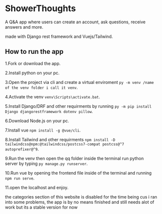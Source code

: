 # ShowerThoughts
A Q&amp;A app where users can create an account, ask questions, receive answers and more.

made with Django rest framework and Vuejs/Tailwind.

## How to run the app
1.Fork or download the app.

2.Install python on your pc.

3.Open the project via cli and create a virtual enviroment `py -m venv /name of the venv folder i call it venv`.

4.Activate the venv `venv\Scripts\activate.bat`.

5.Install Django/DRF and other requirments by running `py -m pip install Django djangorestframework dotenv pillow`.

6.Download Node.js on your pc.

7.Install vue `npm install -g @vue/cli`.

8.Install Tailwind and other requirments `npm install -D tailwindcss@npm:@tailwindcss/postcss7-compat postcss@^7 autoprefixer@^9`.

9.Run the venv then open the qq folder inside the terminal run python server by typing `py manage.py runserver`.

10.Run vue by opening the frontend file inside of the terminal and running `npm run serve`.

11.open the localhost and enjoy.


the categories section of this website is disabled for the time being cus i ran into some problems, 
the app is by no means finished and still needs alot of work but its a stable version for now 
